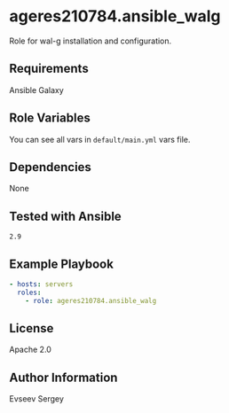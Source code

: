 ageres210784.ansible_walg
=========

Role for wal-g installation and configuration.

Requirements
------------

Ansible Galaxy

Role Variables
--------------

You can see all vars in `default/main.yml` vars file.

Dependencies
------------

None

Tested with Ansible
-------------------

    2.9

Example Playbook
----------------

```yaml
- hosts: servers
  roles:
    - role: ageres210784.ansible_walg
```

License
-------

Apache 2.0

Author Information
------------------

Evseev Sergey
